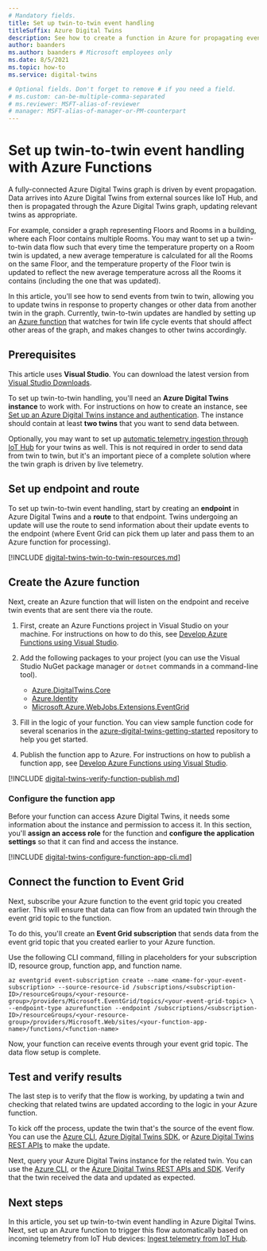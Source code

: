 ```yaml
---
# Mandatory fields.
title: Set up twin-to-twin event handling
titleSuffix: Azure Digital Twins
description: See how to create a function in Azure for propagating events through the twin graph.
author: baanders
ms.author: baanders # Microsoft employees only
ms.date: 8/5/2021
ms.topic: how-to
ms.service: digital-twins

# Optional fields. Don't forget to remove # if you need a field.
# ms.custom: can-be-multiple-comma-separated
# ms.reviewer: MSFT-alias-of-reviewer
# manager: MSFT-alias-of-manager-or-PM-counterpart
---
```


# Set up twin-to-twin event handling with Azure Functions

A fully-connected Azure Digital Twins graph is driven by event propagation. Data arrives into Azure Digital Twins from external sources like IoT Hub, and then is propagated through the Azure Digital Twins graph, updating relevant twins as appropriate.

For example, consider a graph representing Floors and Rooms in a building, where each Floor contains multiple Rooms. You may want to set up a twin-to-twin data flow such that every time the temperature property on a Room twin is updated, a new average temperature is calculated for all the Rooms on the same Floor, and the temperature property of the Floor twin is updated to reflect the new average temperature across all the Rooms it contains (including the one that was updated). 

In this article, you'll see how to send events from twin to twin, allowing you to update twins in response to property changes or other data from another twin in the graph. Currently, twin-to-twin updates are handled by setting up an [Azure function](../azure-functions/functions-overview.md) that watches for twin life cycle events that should affect other areas of the graph, and makes changes to other twins accordingly.

## Prerequisites

This article uses **Visual Studio**. You can download the latest version from [Visual Studio Downloads](https://visualstudio.microsoft.com/downloads/).

To set up twin-to-twin handling, you'll need an **Azure Digital Twins instance** to work with. For instructions on how to create an instance, see [Set up an Azure Digital Twins instance and authentication](./how-to-set-up-instance-portal.md). The instance should contain at least **two twins** that you want to send data between.

Optionally, you may want to set up [automatic telemetry ingestion through IoT Hub](how-to-ingest-iot-hub-data.md) for your twins as well. This is not required in order to send data from twin to twin, but it's an important piece of a complete solution where the twin graph is driven by live telemetry.

## Set up endpoint and route

To set up twin-to-twin event handling, start by creating an **endpoint** in Azure Digital Twins and a **route** to that endpoint. Twins undergoing an update will use the route to send information about their update events to the endpoint (where Event Grid can pick them up later and pass them to an Azure function for processing).

[!INCLUDE [digital-twins-twin-to-twin-resources.md](../../includes/digital-twins-twin-to-twin-resources.md)]

## Create the Azure function

Next, create an Azure function that will listen on the endpoint and receive twin events that are sent there via the route. 

1. First, create an Azure Functions project in Visual Studio on your machine. For instructions on how to do this, see [Develop Azure Functions using Visual Studio](../azure-functions/functions-develop-vs.md#create-an-azure-functions-project).

2. Add the following packages to your project (you can use the Visual Studio NuGet package manager or `dotnet` commands in a command-line tool).

    * [Azure.DigitalTwins.Core](https://www.nuget.org/packages/Azure.DigitalTwins.Core/)
    * [Azure.Identity](https://www.nuget.org/packages/Azure.Identity/)
    * [Microsoft.Azure.WebJobs.Extensions.EventGrid](https://www.nuget.org/packages/Microsoft.Azure.WebJobs.Extensions.EventGrid)

3. Fill in the logic of your function. You can view sample function code for several scenarios in the [azure-digital-twins-getting-started](https://github.com/Azure-Samples/azure-digital-twins-getting-started/tree/main/azure-functions) repository to help you get started.

5. Publish the function app to Azure. For instructions on how to publish a function app, see [Develop Azure Functions using Visual Studio](../azure-functions/functions-develop-vs.md#publish-to-azure).

[!INCLUDE [digital-twins-verify-function-publish.md](../../includes/digital-twins-verify-function-publish.md)]

### Configure the function app

Before your function can access Azure Digital Twins, it needs some information about the instance and permission to access it. In this section, you'll **assign an access role** for the function and **configure the application settings** so that it can find and access the instance.

[!INCLUDE [digital-twins-configure-function-app-cli.md](../../includes/digital-twins-configure-function-app-cli.md)]

## Connect the function to Event Grid

Next, subscribe your Azure function to the event grid topic you created earlier. This will ensure that data can flow from an updated twin through the event grid topic to the function.

To do this, you'll create an **Event Grid subscription** that sends data from the event grid topic that you created earlier to your Azure function.

Use the following CLI command, filling in placeholders for your subscription ID, resource group, function app, and function name.

```azurecli-interactive
az eventgrid event-subscription create --name <name-for-your-event-subscription> --source-resource-id /subscriptions/<subscription-ID>/resourceGroups/<your-resource-group>/providers/Microsoft.EventGrid/topics/<your-event-grid-topic> \ --endpoint-type azurefunction --endpoint /subscriptions/<subscription-ID>/resourceGroups/<your-resource-group>/providers/Microsoft.Web/sites/<your-function-app-name>/functions/<function-name> 
```

Now, your function can receive events through your event grid topic. The data flow setup is complete.

## Test and verify results

The last step is to verify that the flow is working, by updating a twin and checking that related twins are updated according to the logic in your Azure function.

To kick off the process, update the twin that's the source of the event flow. You can use the [Azure CLI](/cli/azure/dt/twin?view=azure-cli-latest&preserve-view=true#az_dt_twin_update), [Azure Digital Twins SDK](how-to-manage-twin.md#update-a-digital-twin), or [Azure Digital Twins REST APIs](how-to-use-postman.md?tabs=data-plane) to make the update.

Next, query your Azure Digital Twins instance for the related twin. You can use the [Azure CLI](/cli/azure/dt/twin?view=azure-cli-latest&preserve-view=true#az_dt_twin_query), or the [Azure Digital Twins REST APIs and SDK](how-to-query-graph.md#run-queries-with-the-api). Verify that the twin received the data and updated as expected.

## Next steps

In this article, you set up twin-to-twin event handling in Azure Digital Twins. Next, set up an Azure function to trigger this flow automatically based on incoming telemetry from IoT Hub devices: [Ingest telemetry from IoT Hub](how-to-ingest-iot-hub-data.md).

